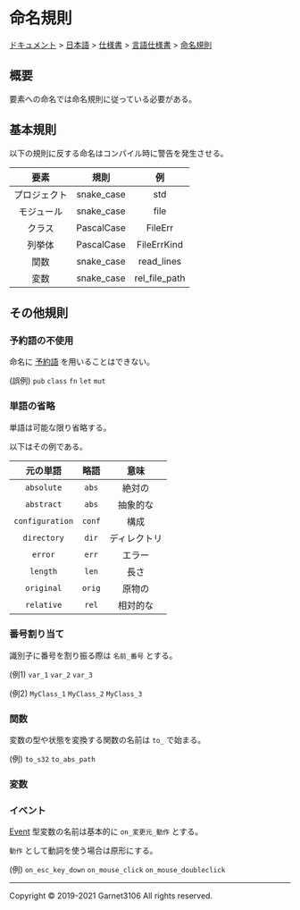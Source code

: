# 命名規則

[ドキュメント](../../../../index.md) > [日本語](../../../index.md) > [仕様書](../../index.md) > [言語仕様書](../index.md) > [命名規則](./index.md)

## 概要

要素への命名では命名規則に従っている必要がある。

## 基本規則

以下の規則に反する命名はコンパイル時に警告を発生させる。

|要素|規則|例|
|:-:|:-:|:-:|
|プロジェクト|snake_case|std|
|モジュール|snake_case|file|
|クラス|PascalCase|FileErr|
|列挙体|PascalCase|FileErrKind|
|関数|snake_case|read_lines|
|変数|snake_case|rel_file_path|

## その他規則

### 予約語の不使用

命名に [予約語](../keyword/index.md#予約語) を用いることはできない。

(誤例) `pub` `class` `fn` `let` `mut`

### 単語の省略

単語は可能な限り省略する。

以下はその例である。

|元の単語|略語|意味|
|:-:|:-:|:-:|
|`absolute`|`abs`|絶対の|
|`abstract`|`abs`|抽象的な|
|`configuration`|`conf`|構成|
|`directory`|`dir`|ディレクトリ|
|`error`|`err`|エラー|
|`length`|`len`|長さ|
|`original`|`orig`|原物の|
|`relative`|`rel`|相対的な|

### 番号割り当て

識別子に番号を割り振る際は `名前_番号` とする。

(例1) `var_1` `var_2` `var_3`

(例2) `MyClass_1` `MyClass_2` `MyClass_3`

### 関数

変数の型や状態を変換する関数の名前は `to_` で始まる。

(例) `to_s32` `to_abs_path`

### 変数

### イベント

[Event](nolink) 型変数の名前は基本的に `on_変更元_動作` とする。

`動作` として動詞を使う場合は原形にする。

(例) `on_esc_key_down` `on_mouse_click` `on_mouse_doubleclick`

---

Copyright © 2019-2021 Garnet3106 All rights reserved.
